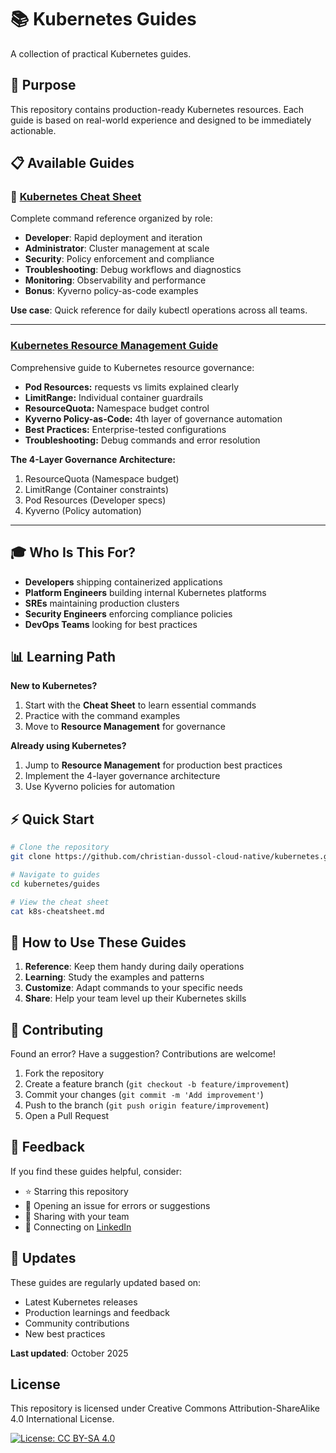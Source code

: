 # 📚 Kubernetes Guides

A collection of practical Kubernetes guides.

## 🎯 Purpose

This repository contains production-ready Kubernetes resources. Each guide is based on real-world experience and designed to be immediately actionable.

## 📋 Available Guides

### 🚀 [Kubernetes Cheat Sheet](./k8s-cheatsheet.md)
Complete command reference organized by role:
- **Developer**: Rapid deployment and iteration
- **Administrator**: Cluster management at scale
- **Security**: Policy enforcement and compliance
- **Troubleshooting**: Debug workflows and diagnostics
- **Monitoring**: Observability and performance
- **Bonus**: Kyverno policy-as-code examples

**Use case**: Quick reference for daily kubectl operations across all teams.

---

### [Kubernetes Resource Management Guide](./k8s-resources-management.md)

Comprehensive guide to Kubernetes resource governance:

- **Pod Resources:** requests vs limits explained clearly
- **LimitRange:** Individual container guardrails
- **ResourceQuota:** Namespace budget control
- **Kyverno Policy-as-Code:** 4th layer of governance automation
- **Best Practices:** Enterprise-tested configurations
- **Troubleshooting:** Debug commands and error resolution

**The 4-Layer Governance Architecture:**
1. ResourceQuota (Namespace budget)
2. LimitRange (Container constraints)
3. Pod Resources (Developer specs)
4. Kyverno (Policy automation)

---

## 🎓 Who Is This For?

- **Developers** shipping containerized applications
- **Platform Engineers** building internal Kubernetes platforms
- **SREs** maintaining production clusters
- **Security Engineers** enforcing compliance policies
- **DevOps Teams** looking for best practices

## 📊 Learning Path

**New to Kubernetes?**
1. Start with the **Cheat Sheet** to learn essential commands
2. Practice with the command examples
3. Move to **Resource Management** for governance

**Already using Kubernetes?**
1. Jump to **Resource Management** for production best practices
2. Implement the 4-layer governance architecture
3. Use Kyverno policies for automation

## ⚡ Quick Start

```bash
# Clone the repository
git clone https://github.com/christian-dussol-cloud-native/kubernetes.git

# Navigate to guides
cd kubernetes/guides

# View the cheat sheet
cat k8s-cheatsheet.md
```

## 📖 How to Use These Guides

1. **Reference**: Keep them handy during daily operations
2. **Learning**: Study the examples and patterns
3. **Customize**: Adapt commands to your specific needs
4. **Share**: Help your team level up their Kubernetes skills

## 🤝 Contributing

Found an error? Have a suggestion? Contributions are welcome!

1. Fork the repository
2. Create a feature branch (`git checkout -b feature/improvement`)
3. Commit your changes (`git commit -m 'Add improvement'`)
4. Push to the branch (`git push origin feature/improvement`)
5. Open a Pull Request

## 📝 Feedback

If you find these guides helpful, consider:
- ⭐ Starring this repository
- 🐛 Opening an issue for errors or suggestions
- 💬 Sharing with your team
- 🔗 Connecting on [LinkedIn](https://www.linkedin.com/in/christiandussol/)

## 🔄 Updates

These guides are regularly updated based on:
- Latest Kubernetes releases
- Production learnings and feedback
- Community contributions
- New best practices

**Last updated**: October 2025

## License
This repository is licensed under Creative Commons Attribution-ShareAlike 4.0 International License.

[![License: CC BY-SA 4.0](https://img.shields.io/badge/License-CC%20BY--SA%204.0-lightgrey.svg)](https://creativecommons.org/licenses/by-sa/4.0/)
